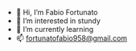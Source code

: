 - 👋 Hi, I’m Fabio Fortunato
- 👀 I’m interested in stundy
- 🌱 I’m currently learning 
- 📫 fortunatofabio958@gmail.com

<!---
fortunatofabio/fortunatofabio is a ✨ special ✨ repository because its `README.md` (this file) appears on your GitHub profile.
You can click the Preview link to take a look at your changes.
--->
